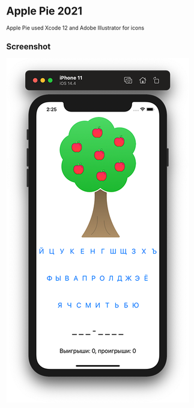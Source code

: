 # Apple Pie 2021
Apple Pie used Xcode 12 and Adobe Illustrator for icons

## Screenshot

![Screenshot1](https://github.com/Evgen-ios/Apple-Pie-2021/blob/main/Apple%20Pie%202021/Screenshot/Screenshot.png?raw=true)
